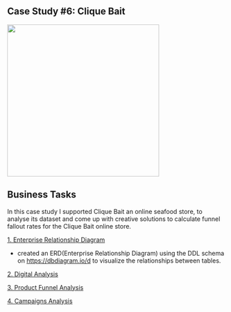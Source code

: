 ## Case Study #6: Clique Bait
<img src="https://8weeksqlchallenge.com/images/case-study-designs/6.png" width="350" height="350">

## Business Tasks
In this case study I supported Clique Bait an online seafood store, to analyse its dataset and come up with creative solutions to calculate funnel fallout rates for the Clique Bait online store.

[1. Enterprise Relationship Diagram](https://github.com/toludoyin/8-week-sql-challenge/blob/main/Case-Study-%236-Clique-Bait/1-Enterprise-Relationship-Diagram.sql)
* created an ERD(Enterprise Relationship Diagram) using the DDL schema on https://dbdiagram.io/d to visualize the relationships between tables.

[2. Digital Analysis](https://github.com/toludoyin/8-week-sql-challenge/blob/main/Case-Study-%236-Clique-Bait/2-Digital-Analysis.sql)

[3. Product Funnel Analysis](https://github.com/toludoyin/8-week-sql-challenge/blob/main/Case-Study-%236-Clique-Bait/3-Product-Funnel-Analysis.sql)

[4. Campaigns Analysis](https://github.com/toludoyin/8-week-sql-challenge/blob/main/Case-Study-%236-Clique-Bait/4-Campaigns-Analysis.sql)
